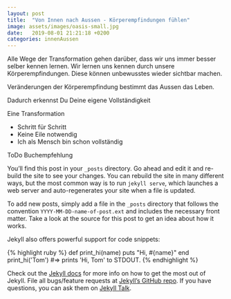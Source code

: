 ```yaml
---
layout: post
title:  "Von Innen nach Aussen - Körperempfindungen fühlen"
image: assets/images/oasis-small.jpg
date:   2019-08-01 21:21:18 +0200
categories: innenAussen
---
```

Alle Wege der Transformation gehen darüber, dass wir uns immer besser selber kennen lernen. Wir lernen uns kennen durch unsere Körperempfindungen. Diese können unbewusstes wieder sichtbar machen.

Veränderungen der Körperempfindung bestimmt das Aussen das Leben.

Dadurch erkennst Du Deine eigene Vollständigkeit

Eine Transformation
* Schritt für Schritt
* Keine Eile notwendig
* Ich als Mensch bin schon vollständig

ToDo Buchempfehlung

You’ll find this post in your `_posts` directory. Go ahead and edit it and re-build the site to see your changes. You can rebuild the site in many different ways, but the most common way is to run `jekyll serve`, which launches a web server and auto-regenerates your site when a file is updated.

To add new posts, simply add a file in the `_posts` directory that follows the convention `YYYY-MM-DD-name-of-post.ext` and includes the necessary front matter. Take a look at the source for this post to get an idea about how it works.

Jekyll also offers powerful support for code snippets:

{% highlight ruby %}
def print_hi(name)
  puts "Hi, #{name}"
end
print_hi('Tom')
#=> prints 'Hi, Tom' to STDOUT.
{% endhighlight %}

Check out the [Jekyll docs][jekyll-docs] for more info on how to get the most out of Jekyll. File all bugs/feature requests at [Jekyll’s GitHub repo][jekyll-gh]. If you have questions, you can ask them on [Jekyll Talk][jekyll-talk].

[jekyll-docs]: https://jekyllrb.com/docs/home
[jekyll-gh]:   https://github.com/jekyll/jekyll
[jekyll-talk]: https://talk.jekyllrb.com/
